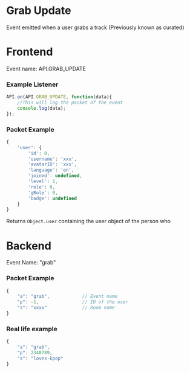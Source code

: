 # Grab Update

Event emitted when a user grabs a track (Previously known as curated)

# Frontend

Event name: API.GRAB_UPDATE

### Example Listener

```js
API.on(API.GRAB_UPDATE, function(data){
    //This will log the packet of the event
    console.log(data);
});
```

### Packet Example

```js
{
    'user': {
        'id': 0,
        'username': 'xxx',
        'avatarID': 'xxx',
        'language': 'en',
        'joined': undefined,
        'level': 1,
        'role': 0,
        'gRole': 0,
        'badge': undefined
    }
}
```

Returns `Object.user` containing the user object of the person who 

# Backend

Event Name: "grab"

### Packet Example

```js
{
    "a": "grab",            // Event name
    "p": -1,                // ID of the user
    "s": "xxxx"             // Room name
}
```
### Real life example
```js
{
    "a": "grab",
    "p": 2348789,
    "s": "loves-kpop"
}
```